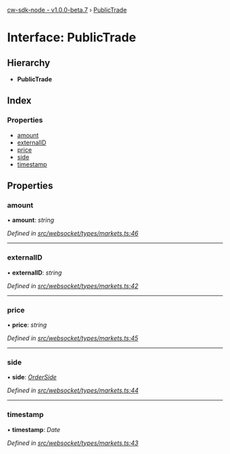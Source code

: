 [cw-sdk-node - v1.0.0-beta.7](../README.md) › [PublicTrade](publictrade.md)

# Interface: PublicTrade

## Hierarchy

* **PublicTrade**

## Index

### Properties

* [amount](publictrade.md#amount)
* [externalID](publictrade.md#externalid)
* [price](publictrade.md#price)
* [side](publictrade.md#side)
* [timestamp](publictrade.md#timestamp)

## Properties

###  amount

• **amount**: *string*

*Defined in [src/websocket/types/markets.ts:46](https://github.com/cryptowatch/cw-sdk-node/blob/57cae01/src/websocket/types/markets.ts#L46)*

___

###  externalID

• **externalID**: *string*

*Defined in [src/websocket/types/markets.ts:42](https://github.com/cryptowatch/cw-sdk-node/blob/57cae01/src/websocket/types/markets.ts#L42)*

___

###  price

• **price**: *string*

*Defined in [src/websocket/types/markets.ts:45](https://github.com/cryptowatch/cw-sdk-node/blob/57cae01/src/websocket/types/markets.ts#L45)*

___

###  side

• **side**: *[OrderSide](../README.md#orderside)*

*Defined in [src/websocket/types/markets.ts:44](https://github.com/cryptowatch/cw-sdk-node/blob/57cae01/src/websocket/types/markets.ts#L44)*

___

###  timestamp

• **timestamp**: *Date*

*Defined in [src/websocket/types/markets.ts:43](https://github.com/cryptowatch/cw-sdk-node/blob/57cae01/src/websocket/types/markets.ts#L43)*
